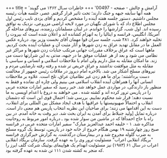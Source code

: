 +++
title = 'آرامش و چالش - صفحه - 00497'
+++
خاطرات سـال ۱۳۶۲ می گویند همه آنها سابقه جبهه و جنگ دارند؛ تحت تاثیر قرار گرفتم. عصر، جلسه هیأت رئیسه مجلس داشتیم. دستور جلسه هفته آینده را مشخص کردیم و آقای یزدی نایب رئیس اول مجلس اطلاع داد که با شورای نگهبان در مورد لایحه اراضی مزروعی، نزدیک به توافق رسیده اند. اول شب، گزارشها را خواندم. در لبنان مسلمانان رزمنده، نیروهای مداخله گر آمریکا، انگلیس، فرانسه و ایتالیا را به انهزام کشانده اند و اعلان شده است که بیروت را تخلیه خواهند کرد. ۴۸۱ شب، جلسه سران قوا مهمان آقای نخست وزیر بود. درباره عکس العمل ما در مقابل تهدید عراق به زدن شهرها و آثار مثبت آن و عملیات آینده بحث کردیم. ماهها است که عراق برخلاف مقررات جهانی مرتکب جنایات زدن شهرها و مراکز غیر نظامی می شود و بعد از هر عملیات موفق ما در جبهه، مدتی به این شرارتها دست می زند. ما امکان مقابله به مثل داریم ولی امام با ملاحظات اسلامی و انسانی و سیاسی با مقابله به مثل موافقت نداشتند و عراق حریص تر شده و رفته رفته نارضایتی مردم و نیروهای مسلح آشکار می شد. بالاخره امام دیروز در ملاقات رئیس جمهور از مخالفت دست برداشتند؛ برای ما هم زدن غیر نظامیان عراق، تلخ است. علاوه بر ملاحظات انسانی آنها را همراهان آینده انقلاب اسلامی می بینیم ولی چاره ای نمانده و فقط به منظور باز دارندگی، در مواردی عمل خواهد شد. خبر رسید که سفیر امارات متحده عربی را در پاریس ترور کرده اند و کشته شده . می خواهند به دروغ با اعدام اویسی به ما نسبت دهند؛ قرار شد محکوم نماییم. بررسی شد؛ احتمال قوی این است که دشمنان انقلاب و احتمالاً صهیونیستها یا عراقیها با هدف ایجاد مشکل بین المللی برای انقلاب، دست به این اقدامها می زنند؛ برای صاحبان این نظریه انتخاب پاریس هم معنی دار است. درباره تمایل [ولید جنبلاط برای آمدن به ایران بحث شد. دیر وقت به خانه آمدم. در بین راه با حاج احمدآقا که در ماشین من سوار شده بود ـ درباره امور مربوط به روحانیت مذاکره شد. ۱ - خلیفه احمد عبدالعزیز مبارک" سفیر امارات متحده عربی در فرانسه صبح روز چهارشنبه ۱۹ بهمن هنگام خروج از خانه خود در پاریس، توسط یک گروه مسلح به ضرب گلوله مجروح شد و در بیمارستان درگذشت. به گزارش خبرگزاری فرانسه "بریگاد انقلابی اعراب" مسئولیت ترور وی را به عهده گرفت. سازمان بریگاد انقلابی اعراب در سال ۶۱ (۱۹۸۳) نیز مسئولیت انهدام یک هواپیمای بوئینگ شرکت گلف ایرز را که منجر به کشته شدن ۱۱۱ تن شده به عهده گرفته بود.
